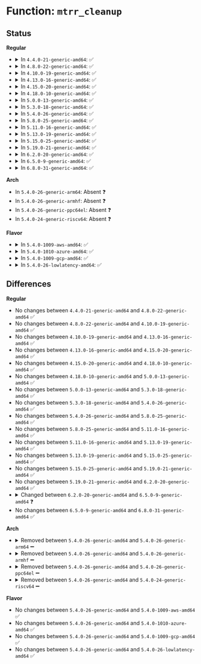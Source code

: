 # Function: <code>mtrr_cleanup</code>

## Status
<b>Regular</b>
<ul>
<li>
<details>
<summary>In <code>4.4.0-21-generic-amd64</code>: ✅</summary>

```c
int mtrr_cleanup(unsigned int address_bits)
```

```json
{
  "name": "mtrr_cleanup",
  "collision_type": "Unique Global",
  "inline_type": "No",
  "funcs": [
    {
      "addr": 18446744071595017373,
      "name": "mtrr_cleanup",
      "external": true,
      "loc": "arch/x86/kernel/cpu/mtrr/cleanup.c:678",
      "file": "arch/x86/kernel/cpu/mtrr/cleanup.c",
      "inline": "seen, unknown",
      "caller_inline": [],
      "caller_func": [
        "arch/x86/kernel/cpu/mtrr/main.c:mtrr_bp_init"
      ]
    }
  ],
  "symbols": [
    {
      "addr": 18446744071595017373,
      "name": "mtrr_cleanup",
      "section": ".init.text",
      "bind": "STB_GLOBAL",
      "size": 932
    }
  ]
}
```
</details>
</li>
<li>
<details>
<summary>In <code>4.8.0-22-generic-amd64</code>: ✅</summary>

```c
int mtrr_cleanup(unsigned int address_bits)
```

```json
{
  "name": "mtrr_cleanup",
  "collision_type": "Unique Global",
  "inline_type": "No",
  "funcs": [
    {
      "addr": 18446744071595182148,
      "name": "mtrr_cleanup",
      "external": true,
      "loc": "arch/x86/kernel/cpu/mtrr/cleanup.c:684",
      "file": "arch/x86/kernel/cpu/mtrr/cleanup.c",
      "inline": "seen, unknown",
      "caller_inline": [],
      "caller_func": [
        "arch/x86/kernel/cpu/mtrr/main.c:mtrr_bp_init"
      ]
    }
  ],
  "symbols": [
    {
      "addr": 18446744071595182148,
      "name": "mtrr_cleanup",
      "section": ".init.text",
      "bind": "STB_GLOBAL",
      "size": 1035
    }
  ]
}
```
</details>
</li>
<li>
<details>
<summary>In <code>4.10.0-19-generic-amd64</code>: ✅</summary>

```c
int mtrr_cleanup(unsigned int address_bits)
```

```json
{
  "name": "mtrr_cleanup",
  "collision_type": "Unique Global",
  "inline_type": "No",
  "funcs": [
    {
      "addr": 18446744071595425360,
      "name": "mtrr_cleanup",
      "external": true,
      "loc": "arch/x86/kernel/cpu/mtrr/cleanup.c:684",
      "file": "arch/x86/kernel/cpu/mtrr/cleanup.c",
      "inline": "seen, unknown",
      "caller_inline": [],
      "caller_func": [
        "arch/x86/kernel/cpu/mtrr/main.c:mtrr_bp_init"
      ]
    }
  ],
  "symbols": [
    {
      "addr": 18446744071595425360,
      "name": "mtrr_cleanup",
      "section": ".init.text",
      "bind": "STB_GLOBAL",
      "size": 1035
    }
  ]
}
```
</details>
</li>
<li>
<details>
<summary>In <code>4.13.0-16-generic-amd64</code>: ✅</summary>

```c
int mtrr_cleanup(unsigned int address_bits)
```

```json
{
  "name": "mtrr_cleanup",
  "collision_type": "Unique Global",
  "inline_type": "No",
  "funcs": [
    {
      "addr": 18446744071596345529,
      "name": "mtrr_cleanup",
      "external": true,
      "loc": "arch/x86/kernel/cpu/mtrr/cleanup.c:684",
      "file": "arch/x86/kernel/cpu/mtrr/cleanup.c",
      "inline": "seen, unknown",
      "caller_inline": [],
      "caller_func": [
        "arch/x86/kernel/cpu/mtrr/main.c:mtrr_bp_init"
      ]
    }
  ],
  "symbols": [
    {
      "addr": 18446744071596345529,
      "name": "mtrr_cleanup",
      "section": ".init.text",
      "bind": "STB_GLOBAL",
      "size": 1031
    }
  ]
}
```
</details>
</li>
<li>
<details>
<summary>In <code>4.15.0-20-generic-amd64</code>: ✅</summary>

```c
int mtrr_cleanup(unsigned int address_bits)
```

```json
{
  "name": "mtrr_cleanup",
  "collision_type": "Unique Global",
  "inline_type": "No",
  "funcs": [
    {
      "addr": 18446744071602663621,
      "name": "mtrr_cleanup",
      "external": true,
      "loc": "arch/x86/kernel/cpu/mtrr/cleanup.c:684",
      "file": "arch/x86/kernel/cpu/mtrr/cleanup.c",
      "inline": "seen, unknown",
      "caller_inline": [],
      "caller_func": [
        "arch/x86/kernel/cpu/mtrr/main.c:mtrr_bp_init"
      ]
    }
  ],
  "symbols": [
    {
      "addr": 18446744071602663621,
      "name": "mtrr_cleanup",
      "section": ".init.text",
      "bind": "STB_GLOBAL",
      "size": 1034
    }
  ]
}
```
</details>
</li>
<li>
<details>
<summary>In <code>4.18.0-10-generic-amd64</code>: ✅</summary>

```c
int mtrr_cleanup(unsigned int address_bits)
```

```json
{
  "name": "mtrr_cleanup",
  "collision_type": "Unique Global",
  "inline_type": "No",
  "funcs": [
    {
      "addr": 18446744071602834915,
      "name": "mtrr_cleanup",
      "external": true,
      "loc": "arch/x86/kernel/cpu/mtrr/cleanup.c:684",
      "file": "arch/x86/kernel/cpu/mtrr/cleanup.c",
      "inline": "seen, unknown",
      "caller_inline": [],
      "caller_func": [
        "arch/x86/kernel/cpu/mtrr/mtrr.c:mtrr_bp_init"
      ]
    }
  ],
  "symbols": [
    {
      "addr": 18446744071602834915,
      "name": "mtrr_cleanup",
      "section": ".init.text",
      "bind": "STB_GLOBAL",
      "size": 1028
    }
  ]
}
```
</details>
</li>
<li>
<details>
<summary>In <code>5.0.0-13-generic-amd64</code>: ✅</summary>

```c
int mtrr_cleanup(unsigned int address_bits)
```

```json
{
  "name": "mtrr_cleanup",
  "collision_type": "Unique Global",
  "inline_type": "No",
  "funcs": [
    {
      "addr": 18446744071604628899,
      "name": "mtrr_cleanup",
      "external": true,
      "loc": "arch/x86/kernel/cpu/mtrr/cleanup.c:684",
      "file": "arch/x86/kernel/cpu/mtrr/cleanup.c",
      "inline": "seen, unknown",
      "caller_inline": [],
      "caller_func": [
        "arch/x86/kernel/cpu/mtrr/mtrr.c:mtrr_bp_init"
      ]
    }
  ],
  "symbols": [
    {
      "addr": 18446744071604628899,
      "name": "mtrr_cleanup",
      "section": ".init.text",
      "bind": "STB_GLOBAL",
      "size": 1025
    }
  ]
}
```
</details>
</li>
<li>
<details>
<summary>In <code>5.3.0-18-generic-amd64</code>: ✅</summary>

```c
int mtrr_cleanup(unsigned int address_bits)
```

```json
{
  "name": "mtrr_cleanup",
  "collision_type": "Unique Global",
  "inline_type": "No",
  "funcs": [
    {
      "addr": 18446744071604726090,
      "name": "mtrr_cleanup",
      "external": true,
      "loc": "arch/x86/kernel/cpu/mtrr/cleanup.c:683",
      "file": "arch/x86/kernel/cpu/mtrr/cleanup.c",
      "inline": "seen, unknown",
      "caller_inline": [],
      "caller_func": [
        "arch/x86/kernel/cpu/mtrr/mtrr.c:mtrr_bp_init"
      ]
    }
  ],
  "symbols": [
    {
      "addr": 18446744071604726090,
      "name": "mtrr_cleanup",
      "section": ".init.text",
      "bind": "STB_GLOBAL",
      "size": 1026
    }
  ]
}
```
</details>
</li>
<li>
<details>
<summary>In <code>5.4.0-26-generic-amd64</code>: ✅</summary>

```c
int mtrr_cleanup(unsigned int address_bits)
```

```json
{
  "name": "mtrr_cleanup",
  "collision_type": "Unique Global",
  "inline_type": "No",
  "funcs": [
    {
      "addr": 18446744071604739213,
      "name": "mtrr_cleanup",
      "external": true,
      "loc": "arch/x86/kernel/cpu/mtrr/cleanup.c:683",
      "file": "arch/x86/kernel/cpu/mtrr/cleanup.c",
      "inline": "seen, unknown",
      "caller_inline": [],
      "caller_func": [
        "arch/x86/kernel/cpu/mtrr/mtrr.c:mtrr_bp_init"
      ]
    }
  ],
  "symbols": [
    {
      "addr": 18446744071604739213,
      "name": "mtrr_cleanup",
      "section": ".init.text",
      "bind": "STB_GLOBAL",
      "size": 1028
    }
  ]
}
```
</details>
</li>
<li>
<details>
<summary>In <code>5.8.0-25-generic-amd64</code>: ✅</summary>

```c
int mtrr_cleanup(unsigned int address_bits)
```

```json
{
  "name": "mtrr_cleanup",
  "collision_type": "Unique Global",
  "inline_type": "No",
  "funcs": [
    {
      "addr": 18446744071609085442,
      "name": "mtrr_cleanup",
      "external": true,
      "loc": "arch/x86/kernel/cpu/mtrr/cleanup.c:683",
      "file": "arch/x86/kernel/cpu/mtrr/cleanup.c",
      "inline": "seen, unknown",
      "caller_inline": [],
      "caller_func": [
        "arch/x86/kernel/cpu/mtrr/mtrr.c:mtrr_bp_init"
      ]
    }
  ],
  "symbols": [
    {
      "addr": 18446744071609085442,
      "name": "mtrr_cleanup",
      "section": ".init.text",
      "bind": "STB_GLOBAL",
      "size": 993
    }
  ]
}
```
</details>
</li>
<li>
<details>
<summary>In <code>5.11.0-16-generic-amd64</code>: ✅</summary>

```c
int mtrr_cleanup(unsigned int address_bits)
```

```json
{
  "name": "mtrr_cleanup",
  "collision_type": "Unique Global",
  "inline_type": "No",
  "funcs": [
    {
      "addr": 18446744071612149205,
      "name": "mtrr_cleanup",
      "external": true,
      "loc": "arch/x86/kernel/cpu/mtrr/cleanup.c:683",
      "file": "arch/x86/kernel/cpu/mtrr/cleanup.c",
      "inline": "seen, unknown",
      "caller_inline": [],
      "caller_func": [
        "arch/x86/kernel/cpu/mtrr/mtrr.c:mtrr_bp_init"
      ]
    }
  ],
  "symbols": [
    {
      "addr": 18446744071612149205,
      "name": "mtrr_cleanup",
      "section": ".init.text",
      "bind": "STB_GLOBAL",
      "size": 993
    }
  ]
}
```
</details>
</li>
<li>
<details>
<summary>In <code>5.13.0-19-generic-amd64</code>: ✅</summary>

```c
int mtrr_cleanup(unsigned int address_bits)
```

```json
{
  "name": "mtrr_cleanup",
  "collision_type": "Unique Global",
  "inline_type": "No",
  "funcs": [
    {
      "addr": 18446744071614288901,
      "name": "mtrr_cleanup",
      "external": true,
      "loc": "arch/x86/kernel/cpu/mtrr/cleanup.c:683",
      "file": "arch/x86/kernel/cpu/mtrr/cleanup.c",
      "inline": "seen, unknown",
      "caller_inline": [],
      "caller_func": [
        "arch/x86/kernel/cpu/mtrr/mtrr.c:mtrr_bp_init"
      ]
    }
  ],
  "symbols": [
    {
      "addr": 18446744071614288901,
      "name": "mtrr_cleanup",
      "section": ".init.text",
      "bind": "STB_GLOBAL",
      "size": 993
    }
  ]
}
```
</details>
</li>
<li>
<details>
<summary>In <code>5.15.0-25-generic-amd64</code>: ✅</summary>

```c
int mtrr_cleanup(unsigned int address_bits)
```

```json
{
  "name": "mtrr_cleanup",
  "collision_type": "Unique Global",
  "inline_type": "No",
  "funcs": [
    {
      "addr": 18446744071615214220,
      "name": "mtrr_cleanup",
      "external": true,
      "loc": "arch/x86/kernel/cpu/mtrr/cleanup.c:683",
      "file": "arch/x86/kernel/cpu/mtrr/cleanup.c",
      "inline": "seen, unknown",
      "caller_inline": [],
      "caller_func": [
        "arch/x86/kernel/cpu/mtrr/mtrr.c:mtrr_bp_init"
      ]
    }
  ],
  "symbols": [
    {
      "addr": 18446744071615214220,
      "name": "mtrr_cleanup",
      "section": ".init.text",
      "bind": "STB_GLOBAL",
      "size": 1339
    }
  ]
}
```
</details>
</li>
<li>
<details>
<summary>In <code>5.19.0-21-generic-amd64</code>: ✅</summary>

```c
int mtrr_cleanup(unsigned int address_bits)
```

```json
{
  "name": "mtrr_cleanup",
  "collision_type": "Unique Global",
  "inline_type": "No",
  "funcs": [
    {
      "addr": 18446744071616987871,
      "name": "mtrr_cleanup",
      "external": true,
      "loc": "arch/x86/kernel/cpu/mtrr/cleanup.c:683",
      "file": "arch/x86/kernel/cpu/mtrr/cleanup.c",
      "inline": "seen, unknown",
      "caller_inline": [],
      "caller_func": [
        "arch/x86/kernel/cpu/mtrr/mtrr.c:mtrr_bp_init"
      ]
    }
  ],
  "symbols": [
    {
      "addr": 18446744071616987871,
      "name": "mtrr_cleanup",
      "section": ".init.text",
      "bind": "STB_GLOBAL",
      "size": 1366
    }
  ]
}
```
</details>
</li>
<li>
<details>
<summary>In <code>6.2.0-20-generic-amd64</code>: ✅</summary>

```c
int mtrr_cleanup(unsigned int address_bits)
```

```json
{
  "name": "mtrr_cleanup",
  "collision_type": "Unique Global",
  "inline_type": "No",
  "funcs": [
    {
      "addr": 18446744071627611712,
      "name": "mtrr_cleanup",
      "external": true,
      "loc": "arch/x86/kernel/cpu/mtrr/cleanup.c:683",
      "file": "arch/x86/kernel/cpu/mtrr/cleanup.c",
      "inline": "seen, unknown",
      "caller_inline": [],
      "caller_func": [
        "arch/x86/kernel/cpu/mtrr/mtrr.c:mtrr_bp_init"
      ]
    }
  ],
  "symbols": [
    {
      "addr": 18446744071627611712,
      "name": "mtrr_cleanup",
      "section": ".init.text",
      "bind": "STB_GLOBAL",
      "size": 1659
    }
  ]
}
```
</details>
</li>
<li>
<details>
<summary>In <code>6.5.0-9-generic-amd64</code>: ✅</summary>

```c
int mtrr_cleanup()
```

```json
{
  "name": "mtrr_cleanup",
  "collision_type": "Unique Global",
  "inline_type": "No",
  "funcs": [
    {
      "addr": 18446744071619367168,
      "name": "mtrr_cleanup",
      "external": true,
      "loc": "arch/x86/kernel/cpu/mtrr/cleanup.c:670",
      "file": "arch/x86/kernel/cpu/mtrr/cleanup.c",
      "inline": "seen, unknown",
      "caller_inline": [],
      "caller_func": [
        "arch/x86/kernel/cpu/mtrr/mtrr.c:mtrr_bp_init"
      ]
    }
  ],
  "symbols": [
    {
      "addr": 18446744071619367168,
      "name": "mtrr_cleanup",
      "section": ".init.text",
      "bind": "STB_GLOBAL",
      "size": 1747
    }
  ]
}
```
</details>
</li>
<li>
<details>
<summary>In <code>6.8.0-31-generic-amd64</code>: ✅</summary>

```c
int mtrr_cleanup()
```

```json
{
  "name": "mtrr_cleanup",
  "collision_type": "Unique Global",
  "inline_type": "No",
  "funcs": [
    {
      "addr": 18446744071621661056,
      "name": "mtrr_cleanup",
      "external": true,
      "loc": "arch/x86/kernel/cpu/mtrr/cleanup.c:670",
      "file": "arch/x86/kernel/cpu/mtrr/cleanup.c",
      "inline": "seen, unknown",
      "caller_inline": [],
      "caller_func": [
        "arch/x86/kernel/cpu/mtrr/mtrr.c:mtrr_bp_init"
      ]
    }
  ],
  "symbols": [
    {
      "addr": 18446744071621661056,
      "name": "mtrr_cleanup",
      "section": ".init.text",
      "bind": "STB_GLOBAL",
      "size": 1747
    }
  ]
}
```
</details>
</li>
</ul>
<b>Arch</b>
<ul>
<li>
In <code>5.4.0-26-generic-arm64</code>: Absent ❓
</li>
<li>
In <code>5.4.0-26-generic-armhf</code>: Absent ❓
</li>
<li>
In <code>5.4.0-26-generic-ppc64el</code>: Absent ❓
</li>
<li>
In <code>5.4.0-24-generic-riscv64</code>: Absent ❓
</li>
</ul>
<b>Flavor</b>
<ul>
<li>
<details>
<summary>In <code>5.4.0-1009-aws-amd64</code>: ✅</summary>

```c
int mtrr_cleanup(unsigned int address_bits)
```

```json
{
  "name": "mtrr_cleanup",
  "collision_type": "Unique Global",
  "inline_type": "No",
  "funcs": [
    {
      "addr": 18446744071604665516,
      "name": "mtrr_cleanup",
      "external": true,
      "loc": "arch/x86/kernel/cpu/mtrr/cleanup.c:683",
      "file": "arch/x86/kernel/cpu/mtrr/cleanup.c",
      "inline": "seen, unknown",
      "caller_inline": [],
      "caller_func": [
        "arch/x86/kernel/cpu/mtrr/mtrr.c:mtrr_bp_init"
      ]
    }
  ],
  "symbols": [
    {
      "addr": 18446744071604665516,
      "name": "mtrr_cleanup",
      "section": ".init.text",
      "bind": "STB_GLOBAL",
      "size": 1028
    }
  ]
}
```
</details>
</li>
<li>
<details>
<summary>In <code>5.4.0-1010-azure-amd64</code>: ✅</summary>

```c
int mtrr_cleanup(unsigned int address_bits)
```

```json
{
  "name": "mtrr_cleanup",
  "collision_type": "Unique Global",
  "inline_type": "No",
  "funcs": [
    {
      "addr": 18446744071604633209,
      "name": "mtrr_cleanup",
      "external": true,
      "loc": "arch/x86/kernel/cpu/mtrr/cleanup.c:683",
      "file": "arch/x86/kernel/cpu/mtrr/cleanup.c",
      "inline": "seen, unknown",
      "caller_inline": [],
      "caller_func": [
        "arch/x86/kernel/cpu/mtrr/mtrr.c:mtrr_bp_init"
      ]
    }
  ],
  "symbols": [
    {
      "addr": 18446744071604633209,
      "name": "mtrr_cleanup",
      "section": ".init.text",
      "bind": "STB_GLOBAL",
      "size": 1017
    }
  ]
}
```
</details>
</li>
<li>
<details>
<summary>In <code>5.4.0-1009-gcp-amd64</code>: ✅</summary>

```c
int mtrr_cleanup(unsigned int address_bits)
```

```json
{
  "name": "mtrr_cleanup",
  "collision_type": "Unique Global",
  "inline_type": "No",
  "funcs": [
    {
      "addr": 18446744071604743279,
      "name": "mtrr_cleanup",
      "external": true,
      "loc": "arch/x86/kernel/cpu/mtrr/cleanup.c:683",
      "file": "arch/x86/kernel/cpu/mtrr/cleanup.c",
      "inline": "seen, unknown",
      "caller_inline": [],
      "caller_func": [
        "arch/x86/kernel/cpu/mtrr/mtrr.c:mtrr_bp_init"
      ]
    }
  ],
  "symbols": [
    {
      "addr": 18446744071604743279,
      "name": "mtrr_cleanup",
      "section": ".init.text",
      "bind": "STB_GLOBAL",
      "size": 1028
    }
  ]
}
```
</details>
</li>
<li>
<details>
<summary>In <code>5.4.0-26-lowlatency-amd64</code>: ✅</summary>

```c
int mtrr_cleanup(unsigned int address_bits)
```

```json
{
  "name": "mtrr_cleanup",
  "collision_type": "Unique Global",
  "inline_type": "No",
  "funcs": [
    {
      "addr": 18446744071604743325,
      "name": "mtrr_cleanup",
      "external": true,
      "loc": "arch/x86/kernel/cpu/mtrr/cleanup.c:683",
      "file": "arch/x86/kernel/cpu/mtrr/cleanup.c",
      "inline": "seen, unknown",
      "caller_inline": [],
      "caller_func": [
        "arch/x86/kernel/cpu/mtrr/mtrr.c:mtrr_bp_init"
      ]
    }
  ],
  "symbols": [
    {
      "addr": 18446744071604743325,
      "name": "mtrr_cleanup",
      "section": ".init.text",
      "bind": "STB_GLOBAL",
      "size": 1028
    }
  ]
}
```
</details>
</li>
</ul>

## Differences
<b>Regular</b>
<ul>
<li>
No changes between <code>4.4.0-21-generic-amd64</code> and <code>4.8.0-22-generic-amd64</code> ✅
</li>
<li>
No changes between <code>4.8.0-22-generic-amd64</code> and <code>4.10.0-19-generic-amd64</code> ✅
</li>
<li>
No changes between <code>4.10.0-19-generic-amd64</code> and <code>4.13.0-16-generic-amd64</code> ✅
</li>
<li>
No changes between <code>4.13.0-16-generic-amd64</code> and <code>4.15.0-20-generic-amd64</code> ✅
</li>
<li>
No changes between <code>4.15.0-20-generic-amd64</code> and <code>4.18.0-10-generic-amd64</code> ✅
</li>
<li>
No changes between <code>4.18.0-10-generic-amd64</code> and <code>5.0.0-13-generic-amd64</code> ✅
</li>
<li>
No changes between <code>5.0.0-13-generic-amd64</code> and <code>5.3.0-18-generic-amd64</code> ✅
</li>
<li>
No changes between <code>5.3.0-18-generic-amd64</code> and <code>5.4.0-26-generic-amd64</code> ✅
</li>
<li>
No changes between <code>5.4.0-26-generic-amd64</code> and <code>5.8.0-25-generic-amd64</code> ✅
</li>
<li>
No changes between <code>5.8.0-25-generic-amd64</code> and <code>5.11.0-16-generic-amd64</code> ✅
</li>
<li>
No changes between <code>5.11.0-16-generic-amd64</code> and <code>5.13.0-19-generic-amd64</code> ✅
</li>
<li>
No changes between <code>5.13.0-19-generic-amd64</code> and <code>5.15.0-25-generic-amd64</code> ✅
</li>
<li>
No changes between <code>5.15.0-25-generic-amd64</code> and <code>5.19.0-21-generic-amd64</code> ✅
</li>
<li>
No changes between <code>5.19.0-21-generic-amd64</code> and <code>6.2.0-20-generic-amd64</code> ✅
</li>
<li>
<details>
<summary>Changed between <code>6.2.0-20-generic-amd64</code> and <code>6.5.0-9-generic-amd64</code> ❓</summary>
<ul>
<li>
<b>Param removed. </b>
<code>unsigned int address_bits</code>
</li>
</ul>
</details>
</li>
<li>
No changes between <code>6.5.0-9-generic-amd64</code> and <code>6.8.0-31-generic-amd64</code> ✅
</li>
</ul>
<b>Arch</b>
<ul>
<li>
<details>
<summary>Removed between <code>5.4.0-26-generic-amd64</code> and <code>5.4.0-26-generic-arm64</code> ➖</summary>

```c
int mtrr_cleanup(unsigned int address_bits)
```
</details>
</li>
<li>
<details>
<summary>Removed between <code>5.4.0-26-generic-amd64</code> and <code>5.4.0-26-generic-armhf</code> ➖</summary>

```c
int mtrr_cleanup(unsigned int address_bits)
```
</details>
</li>
<li>
<details>
<summary>Removed between <code>5.4.0-26-generic-amd64</code> and <code>5.4.0-26-generic-ppc64el</code> ➖</summary>

```c
int mtrr_cleanup(unsigned int address_bits)
```
</details>
</li>
<li>
<details>
<summary>Removed between <code>5.4.0-26-generic-amd64</code> and <code>5.4.0-24-generic-riscv64</code> ➖</summary>

```c
int mtrr_cleanup(unsigned int address_bits)
```
</details>
</li>
</ul>
<b>Flavor</b>
<ul>
<li>
No changes between <code>5.4.0-26-generic-amd64</code> and <code>5.4.0-1009-aws-amd64</code> ✅
</li>
<li>
No changes between <code>5.4.0-26-generic-amd64</code> and <code>5.4.0-1010-azure-amd64</code> ✅
</li>
<li>
No changes between <code>5.4.0-26-generic-amd64</code> and <code>5.4.0-1009-gcp-amd64</code> ✅
</li>
<li>
No changes between <code>5.4.0-26-generic-amd64</code> and <code>5.4.0-26-lowlatency-amd64</code> ✅
</li>
</ul>
